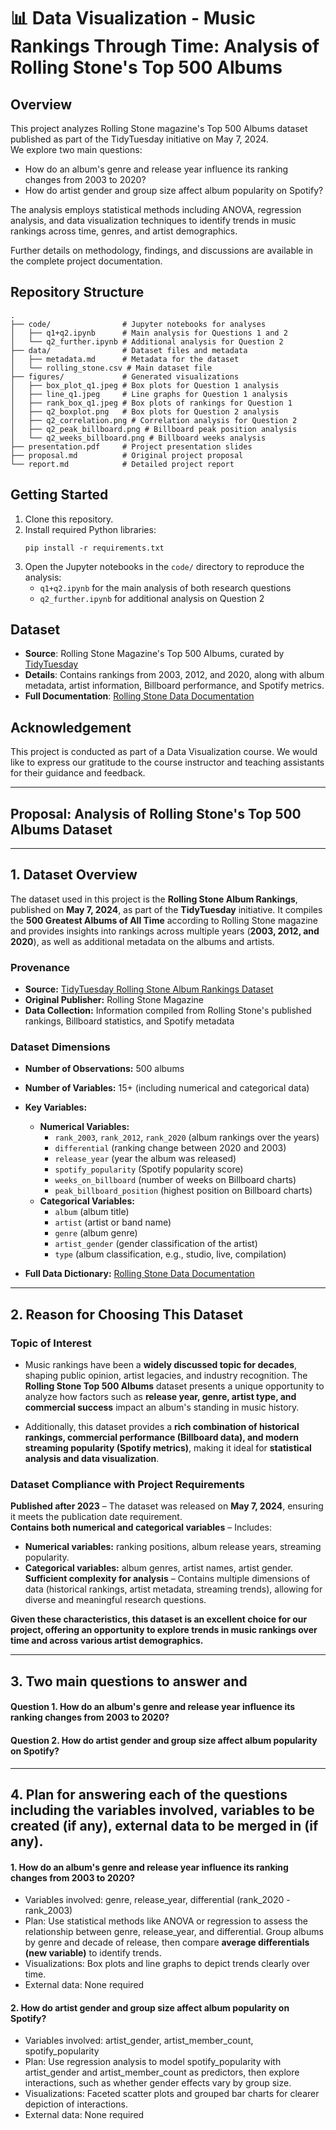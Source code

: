 # 📊 Data Visualization - Music Rankings Through Time: Analysis of Rolling Stone's Top 500 Albums

## Overview

This project analyzes Rolling Stone magazine's Top 500 Albums dataset published as part of the TidyTuesday initiative on May 7, 2024.  
We explore two main questions:

- How do an album's genre and release year influence its ranking changes from 2003 to 2020?
- How do artist gender and group size affect album popularity on Spotify?

The analysis employs statistical methods including ANOVA, regression analysis, and data visualization techniques to identify trends in music rankings across time, genres, and artist demographics.

Further details on methodology, findings, and discussions are available in the complete project documentation.

## Repository Structure

```
.
├── code/                # Jupyter notebooks for analyses
│   ├── q1+q2.ipynb      # Main analysis for Questions 1 and 2
│   └── q2_further.ipynb # Additional analysis for Question 2
├── data/                # Dataset files and metadata
│   ├── metadata.md      # Metadata for the dataset
│   └── rolling_stone.csv # Main dataset file
├── figures/             # Generated visualizations
│   ├── box_plot_q1.jpeg # Box plots for Question 1 analysis
│   ├── line_q1.jpeg     # Line graphs for Question 1 analysis
│   ├── rank_box_q1.jpeg # Box plots of rankings for Question 1
│   ├── q2_boxplot.png   # Box plots for Question 2 analysis
│   ├── q2_correlation.png # Correlation analysis for Question 2
│   ├── q2_peak_billboard.png # Billboard peak position analysis
│   └── q2_weeks_billboard.png # Billboard weeks analysis
├── presentation.pdf     # Project presentation slides
├── proposal.md          # Original project proposal
└── report.md            # Detailed project report
```

## Getting Started

1. Clone this repository.
2. Install required Python libraries:
   ```
   pip install -r requirements.txt
   ```
3. Open the Jupyter notebooks in the `code/` directory to reproduce the analysis:
   - `q1+q2.ipynb` for the main analysis of both research questions
   - `q2_further.ipynb` for additional analysis on Question 2

## Dataset

- **Source**: Rolling Stone Magazine's Top 500 Albums, curated by [TidyTuesday](https://github.com/rfordatascience/tidytuesday/tree/main/data/2024/2024-05-07)
- **Details**: Contains rankings from 2003, 2012, and 2020, along with album metadata, artist information, Billboard performance, and Spotify metrics.
- **Full Documentation**: [Rolling Stone Data Documentation](https://github.com/rfordatascience/tidytuesday/blob/main/data/2024/2024-05-07/readme.md#rolling_stonecsv)

## Acknowledgement

This project is conducted as part of a Data Visualization course. We would like to express our gratitude to the course instructor and teaching assistants for their guidance and feedback.

---

## Proposal: Analysis of Rolling Stone's Top 500 Albums Dataset

---

## 1. Dataset Overview

The dataset used in this project is the **Rolling Stone Album Rankings**, published on **May 7, 2024**, as part of the **TidyTuesday** initiative. It compiles the **500 Greatest Albums of All Time** according to Rolling Stone magazine and provides insights into rankings across multiple years (**2003, 2012, and 2020**), as well as additional metadata on the albums and artists.

### **Provenance**

- **Source:** [TidyTuesday Rolling Stone Album Rankings Dataset](https://github.com/rfordatascience/tidytuesday/tree/main/data/2024/2024-05-07)
- **Original Publisher:** Rolling Stone Magazine
- **Data Collection:** Information compiled from Rolling Stone's published rankings, Billboard statistics, and Spotify metadata

### **Dataset Dimensions**

- **Number of Observations:** 500 albums
- **Number of Variables:** 15+ (including numerical and categorical data)
- **Key Variables:**

  - **Numerical Variables:**
    - `rank_2003`, `rank_2012`, `rank_2020` (album rankings over the years)
    - `differential` (ranking change between 2020 and 2003)
    - `release_year` (year the album was released)
    - `spotify_popularity` (Spotify popularity score)
    - `weeks_on_billboard` (number of weeks on Billboard charts)
    - `peak_billboard_position` (highest position on Billboard charts)
  - **Categorical Variables:**
    - `album` (album title)
    - `artist` (artist or band name)
    - `genre` (album genre)
    - `artist_gender` (gender classification of the artist)
    - `type` (album classification, e.g., studio, live, compilation)

- **Full Data Dictionary:** [Rolling Stone Data Documentation](https://github.com/rfordatascience/tidytuesday/blob/main/data/2024/2024-05-07/readme.md#rolling_stonecsv)

---

## 2. Reason for Choosing This Dataset

### **Topic of Interest**

- Music rankings have been a **widely discussed topic for decades**, shaping public opinion, artist legacies, and industry recognition. The **Rolling Stone Top 500 Albums** dataset presents a unique opportunity to analyze how factors such as **release year, genre, artist type, and commercial success** impact an album's standing in music history.

- Additionally, this dataset provides a **rich combination of historical rankings, commercial performance (Billboard data), and modern streaming popularity (Spotify metrics)**, making it ideal for **statistical analysis and data visualization**.

### **Dataset Compliance with Project Requirements**

**Published after 2023** – The dataset was released on **May 7, 2024**, ensuring it meets the publication date requirement.  
**Contains both numerical and categorical variables** – Includes:

- **Numerical variables:** ranking positions, album release years, streaming popularity.
- **Categorical variables:** album genres, artist names, artist gender.  
  **Sufficient complexity for analysis** – Contains multiple dimensions of data (historical rankings, artist metadata, streaming trends), allowing for diverse and meaningful research questions.

**Given these characteristics, this dataset is an excellent choice for our project, offering an opportunity to explore trends in music rankings over time and across various artist demographics.**

---

## 3. Two main questions to answer and

#### Question 1. How do an album's genre and release year influence its ranking changes from 2003 to 2020?

#### Question 2. How do artist gender and group size affect album popularity on Spotify?

---

## 4. Plan for answering each of the questions including the variables involved, variables to be created (if any), external data to be merged in (if any).

#### 1. How do an album's genre and release year influence its ranking changes from 2003 to 2020?

- Variables involved: genre, release_year, differential (rank_2020 - rank_2003)
- Plan: Use statistical methods like ANOVA or regression to assess the relationship between genre, release_year, and differential. Group albums by genre and decade of release, then compare **average differentials (new variable)** to identify trends.
- Visualizations: Box plots and line graphs to depict trends clearly over time.
- External data: None required

#### 2. How do artist gender and group size affect album popularity on Spotify?

- Variables involved: artist_gender, artist_member_count, spotify_popularity
- Plan: Use regression analysis to model spotify_popularity with artist_gender and artist_member_count as predictors, then explore interactions, such as whether gender effects vary by group size.
- Visualizations: Faceted scatter plots and grouped bar charts for clearer depiction of interactions.
- External data: None required
